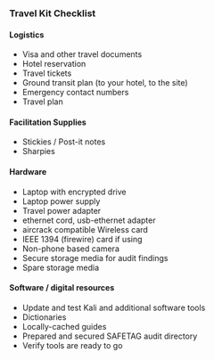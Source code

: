 
### Travel Kit Checklist

#### Logistics
 * Visa and other travel documents
 * Hotel reservation
 * Travel tickets
 * Ground transit plan (to your hotel, to the site)
 * Emergency contact numbers
 * Travel plan

#### Facilitation Supplies
 * Stickies / Post-it notes
 * Sharpies

#### Hardware
 * Laptop with encrypted drive
 * Laptop power supply
 * Travel power adapter
 * ethernet cord, usb-ethernet adapter
 * aircrack compatible Wireless card
 * IEEE 1394 (firewire) card if using
 * Non-phone based camera
 * Secure storage media for audit findings
 * Spare storage media

#### Software / digital resources
 * Update and test Kali and additional software tools
 * Dictionaries
 * Locally-cached guides
 * Prepared and secured SAFETAG audit directory
 * Verify tools are ready to go
